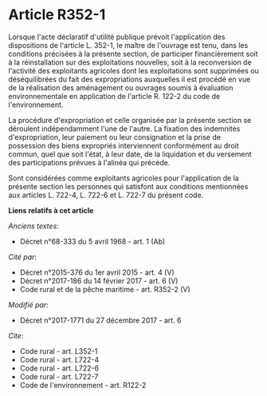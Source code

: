 # Article R352-1

Lorsque l'acte déclaratif d'utilité publique prévoit l'application des dispositions de l'article L. 352-1, le maître de
l'ouvrage est tenu, dans les conditions précisées à la présente section, de participer financièrement soit à la
réinstallation sur des exploitations nouvelles, soit à la reconversion de l'activité des exploitants agricoles dont les
exploitations sont supprimées ou déséquilibrées du fait des expropriations auxquelles il est procédé en vue de la réalisation
des aménagement ou ouvrages soumis à évaluation environnementale en application de l'article R. 122-2 du code de
l'environnement. 

La procédure d'expropriation et celle organisée par la présente section se déroulent indépendamment l'une de l'autre. La
fixation des indemnités d'expropriation, leur paiement ou leur consignation et la prise de possession des biens expropriés
interviennent conformément au droit commun, quel que soit l'état, à leur date, de la liquidation et du versement des
participations prévues à l'alinéa qui précède. 

Sont considérées comme exploitants agricoles pour l'application de la présente section les personnes qui satisfont aux
conditions mentionnées aux articles L. 722-4, L. 722-6 et L. 722-7 du présent code.

**Liens relatifs à cet article**

_Anciens textes_:

  - Décret n°68-333 du 5 avril 1968 - art. 1 (Ab)

_Cité par_:

  - Décret n°2015-376 du 1er avril 2015 - art. 4 (V)
  - Décret n°2017-186 du 14 février 2017 - art. 6 (V)
  - Code rural et de la pêche maritime - art. R352-2 (V)

_Modifié par_:

  - Décret n°2017-1771 du 27 décembre 2017 - art. 6

_Cite_:

  - Code rural - art. L352-1
  - Code rural - art. L722-4
  - Code rural - art. L722-6
  - Code rural - art. L722-7
  - Code de l'environnement - art. R122-2
